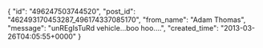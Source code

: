  {
   "id": "496247503744520",
   "post_id": "462493170453287_496174337085170",
   "from_name": "Adam Thomas",
   "message": "unREgIsTuRd vehicle...boo hoo....",
   "created_time": "2013-03-26T04:05:55+0000"
 }
